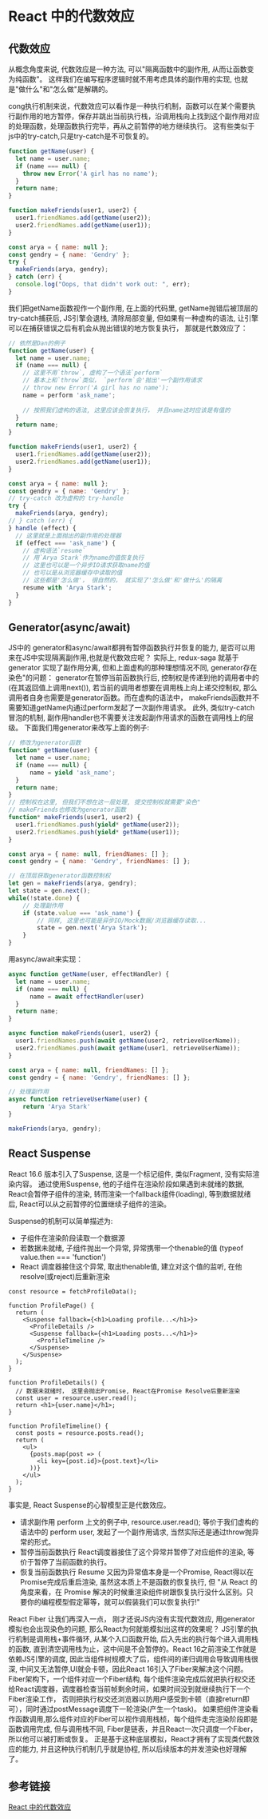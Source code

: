 # React 中的代数效应

## 代数效应

从概念角度来说, 代数效应是一种方法, 可以"隔离函数中的副作用, 从而让函数变为纯函数"。
这样我们在编写程序逻辑时就不用考虑具体的副作用的实现, 也就是"做什么"和"怎么做"是解耦的。

cong执行机制来说，代数效应可以看作是一种执行机制，函数可以在某个需要执行副作用的地方暂停，保存并跳出当前执行栈，沿调用栈向上找到这个副作用对应的处理函数，处理函数执行完毕，再从之前暂停的地方继续执行。
这有些类似于js中的try-catch,只是try-catch是不可恢复的。

```javascript
function getName(user) {
  let name = user.name;
  if (name === null) {
    throw new Error('A girl has no name');
  }
  return name;
}

function makeFriends(user1, user2) {
  user1.friendNames.add(getName(user2));
  user2.friendNames.add(getName(user1));
}

const arya = { name: null };
const gendry = { name: 'Gendry' };
try {
  makeFriends(arya, gendry);
} catch (err) {
  console.log("Oops, that didn't work out: ", err);
}
```
我们把getName函数视作一个副作用, 在上面的代码里, getName抛错后被顶层的try-catch捕获后, JS引擎会退栈, 清除局部变量, 但如果有一种虚构的语法, 让引擎可以在捕获错误之后有机会从抛出错误的地方恢复执行， 那就是代数效应了：

```javascript
// 依然是Dan的例子
function getName(user) {
  let name = user.name;
  if (name === null) {
    // 这里不用`throw`, 虚构了一个语法`perform`
    // 基本上和`throw`类似， `perform`会'抛出'一个副作用请求
    // throw new Error('A girl has no name');
    name = perform 'ask_name';
  	
    // 按照我们虚构的语法, 这里应该会恢复执行， 并且name这时应该是有值的
  }
  return name;
}

function makeFriends(user1, user2) {
  user1.friendNames.add(getName(user2));
  user2.friendNames.add(getName(user1));
}

const arya = { name: null };
const gendry = { name: 'Gendry' };
// try-catch 改为虚构的 try-handle
try {
  makeFriends(arya, gendry);
// } catch (err) {
} handle (effect) {
  // 这里就是上面抛出的副作用的处理器
  if (effect === 'ask_name') {
    // 虚构语法`resume`
    // 用`Arya Stark`作为name的值恢复执行
    // 这里也可以是一个异步IO请求获取name的值
    // 也可以是从浏览器缓存中读取的值
    // 这些都是'怎么做'， 很自然的， 就实现了'怎么做'和'做什么'的隔离
    resume with 'Arya Stark';
  }
}

```
## Generator(async/await)
JS中的 generator和async/await都拥有暂停函数执行并恢复的能力, 是否可以用来在JS中实现隔离副作用,也就是代数效应呢？
实际上, redux-saga 就基于generator 实现了副作用分离, 但和上面虚构的那种理想情况不同, generator存在染色"的问题：
generator在暂停当前函数执行后, 控制权是传递到他的调用者中的(在其返回值上调用next()), 若当前的调用者想要在调用栈上向上递交控制权, 那么调用者自身也需要是generator函数。而在虚构的语法中， makeFriends函数并不需要知道getName内通过perform发起了一次副作用请求。
此外, 类似try-catch冒泡的机制, 副作用handler也不需要关注发起副作用请求的函数在调用栈上的层级。
下面我们用generator来改写上面的例子:
```javascript
// 修改为generator函数
function* getName(user) {
  let name = user.name;
  if (name === null) {
      name = yield 'ask_name';
  }
  return name;
}
// 控制权在这里, 但我们不想在这一层处理, 提交控制权就需要"染色"
// makeFriends也修改为generator函数
function* makeFriends(user1, user2) {
  user1.friendNames.push(yield* getName(user2));
  user2.friendNames.push(yield* getName(user1));
}

const arya = { name: null, friendNames: [] };
const gendry = { name: 'Gendry', friendNames: [] };

// 在顶层获取generator函数控制权
let gen = makeFriends(arya, gendry);
let state = gen.next();
while(!state.done) {
    // 处理副作用
    if (state.value === 'ask_name') {
        // 同样, 这里也可能是异步IO/Mock数据/浏览器缓存读取...
        state = gen.next('Arya Stark');
    }
}
```
用async/await来实现：

```javascript
async function getName(user, effectHandler) {
  let name = user.name;
  if (name === null) {
      name = await effectHandler(user)
  }
  return name;
}

async function makeFriends(user1, user2) {
  user1.friendNames.push(await getName(user2, retrieveUserName));
  user2.friendNames.push(await getName(user1, retrieveUserName));
}

const arya = { name: null, friendNames: [] };
const gendry = { name: 'Gendry', friendNames: [] };

// 处理副作用
async function retrieveUserName(user) {
    return 'Arya Stark'
}

makeFriends(arya, gendry);
```

## React Suspense

React 16.6 版本引入了Suspense, 这是一个标记组件, 类似Fragment, 没有实际渲染内容。
通过使用Suspense, 他的子组件在渲染阶段如果遇到未就绪的数据, React会暂停子组件的渲染, 转而渲染一个fallback组件(loading), 等到数据就绪后, React可以从之前暂停的位置继续子组件的渲染。

Suspense的机制可以简单描述为:

* 子组件在渲染阶段读取一个数据源
* 若数据未就绪, 子组件抛出一个异常, 异常携带一个thenable的值 (typeof value.then === 'function')
* React 调度器接住这个异常, 取出thenable值, 建立对这个值的监听, 在他resolve(或reject)后重新渲染

```
const resource = fetchProfileData();

function ProfilePage() {
  return (
    <Suspense fallback={<h1>Loading profile...</h1>}>
      <ProfileDetails />
      <Suspense fallback={<h1>Loading posts...</h1>}>
        <ProfileTimeline />
      </Suspense>
    </Suspense>
  );
}

function ProfileDetails() {
  // 数据未就绪时， 这里会抛出Promise, React在Promise Resolve后重新渲染
  const user = resource.user.read();
  return <h1>{user.name}</h1>;
}

function ProfileTimeline() {
  const posts = resource.posts.read();
  return (
    <ul>
      {posts.map(post => (
        <li key={post.id}>{post.text}</li>
      ))}
    </ul>
  );
}
```

事实是, React Suspense的心智模型正是代数效应。

* 请求副作用 perform
上文的例子中, resource.user.read(); 等价于我们虚构的语法中的 perform user, 发起了一个副作用请求, 当然实际还是通过throw抛异常的形式。
* 暂停当前函数执行
React调度器接住了这个异常并暂停了对应组件的渲染, 等价于暂停了当前函数的执行。
* 恢复当前函数执行 Resume
又因为异常值本身是一个Promise, React得以在Promise完成后重启渲染, 虽然这本质上不是函数的恢复执行, 但 "从 React 的角度来看，在 Promise 解决的时候重渲染组件树跟恢复执行没什么区别。只要你的编程模型假定幂等，就可以假装我们可以恢复执行!"

React Fiber 
让我们再深入一点， 刚才还说JS内没有实现代数效应, 用generator模拟也会出现染色的问题, 那么React为何就能模拟出这样的效果呢？
JS引擎的执行机制是调用栈+事件循环, 从某个入口函数开始, 后入先出的执行每个进入调用栈的函数, 直到清空调用栈为止，这中间是不会暂停的。React 16之前渲染工作就是依赖JS引擎的调度, 因此当组件树规模大了后，组件间的递归调用会导致调用栈很深, 中间又无法暂停,UI就会卡顿，因此React 16引入了Fiber来解决这个问题。
Fiber架构下，一个组件对应一个Fiber结构, 每个组件渲染完成后就把执行权交还给React调度器，调度器检查当前帧剩余时间，如果时间没到就继续执行下一个Fiber渲染工作， 否则把执行权交还浏览器以防用户感受到卡顿（直接return即可），同时通过postMessage调度下一轮渲染(产生一个task)。
如果把组件渲染看作函数调用,那么组件对应的Fiber可以视作调用栈桢，每个组件走完渲染阶段即是函数调用完成, 但与调用栈不同, Fiber是链表，并且React一次只调度一个Fiber，所以他可以被打断或恢复。
正是基于这种底层模拟，React才拥有了实现类代数效应的能力, 并且这种执行机制几乎就是协程, 所以后续版本的并发渲染也好理解了。

## 参考链接

[React 中的代数效应](https://juejin.cn/post/7073059149789184037)